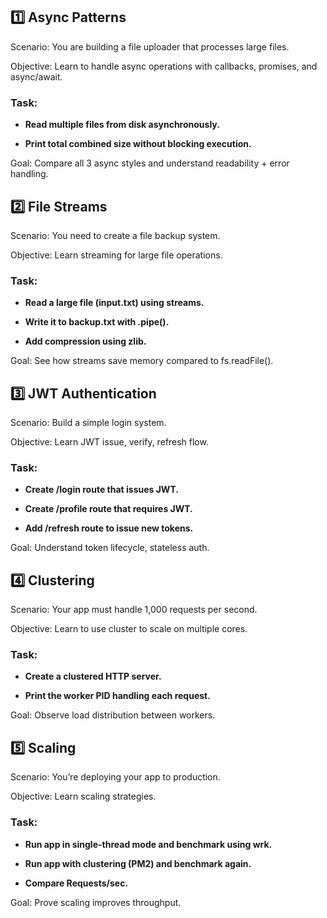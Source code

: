 ## 1️⃣ Async Patterns

Scenario: You are building a file uploader that processes large files.

Objective: Learn to handle async operations with callbacks, promises, and async/await.

### Task:

- **Read multiple files from disk asynchronously.**

- **Print total combined size without blocking execution.**

Goal: Compare all 3 async styles and understand readability + error handling.

## 2️⃣ File Streams

Scenario: You need to create a file backup system.

Objective: Learn streaming for large file operations.

### Task:

- **Read a large file (input.txt) using streams.**

- **Write it to backup.txt with .pipe().**

- **Add compression using zlib.**

Goal: See how streams save memory compared to fs.readFile().

## 3️⃣ JWT Authentication

Scenario: Build a simple login system.

Objective: Learn JWT issue, verify, refresh flow.

### Task:

- **Create /login route that issues JWT.**

- **Create /profile route that requires JWT.**

- **Add /refresh route to issue new tokens.**

Goal: Understand token lifecycle, stateless auth.

## 4️⃣ Clustering

Scenario: Your app must handle 1,000 requests per second.

Objective: Learn to use cluster to scale on multiple cores.

### Task:

- **Create a clustered HTTP server.**

- **Print the worker PID handling each request.**

Goal: Observe load distribution between workers.

## 5️⃣ Scaling

Scenario: You’re deploying your app to production.

Objective: Learn scaling strategies.

### Task:

- **Run app in single-thread mode and benchmark using wrk.**

- **Run app with clustering (PM2) and benchmark again.**

- **Compare Requests/sec.**

Goal: Prove scaling improves throughput.